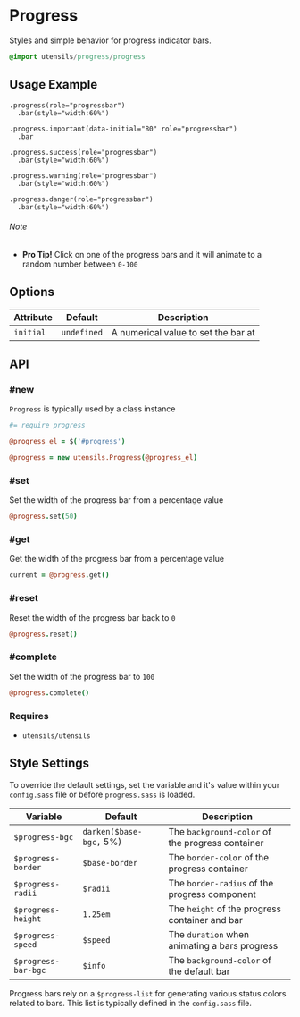 
# Progress
Styles and simple behavior for progress indicator bars.

```sass
@import utensils/progress/progress
```


## Usage Example

<!--~ markup/progress.html.haml -->
```haml
.progress(role="progressbar")
  .bar(style="width:60%")

.progress.important(data-initial="80" role="progressbar")
  .bar

.progress.success(role="progressbar")
  .bar(style="width:60%")

.progress.warning(role="progressbar")
  .bar(style="width:60%")

.progress.danger(role="progressbar")
  .bar(style="width:60%")
```
<!-- end -->


###### Note
- **Pro Tip!** Click on one of the progress bars and it will animate to
  a random number between `0-100`


## Options

Attribute        | Default     | Description
---------------- | ----------- | -------------------------------------------
`initial`        | `undefined` | A numerical value to set the bar at


## API

### #new
`Progress` is typically used by a class instance

```coffee
#= require progress

@progress_el = $('#progress')

@progress = new utensils.Progress(@progress_el)
```

### #set
Set the width of the progress bar from a percentage value

```coffee
@progress.set(50)
```

### #get
Get the width of the progress bar from a percentage value

```coffee
current = @progress.get()
```

### #reset
Reset the width of the progress bar back to `0`

```coffee
@progress.reset()
```

### #complete
Set the width of the progress bar to `100`

```coffee
@progress.complete()
```

### Requires
- `utensils/utensils`


## Style Settings
To override the default settings, set the variable and it's value
within your `config.sass` file or before `progress.sass` is loaded.

Variable            | Default                 | Description
------------------- | ----------------------- | -------------------------------------------
`$progress-bgc`     | `darken($base-bgc,` 5%) | The `background-color` of the progress container
`$progress-border`  | `$base-border`          | The `border-color` of the progress container
`$progress-radii`   | `$radii`                | The `border-radius` of the progress component
`$progress-height`  | `1.25em`                | The `height` of the progress container and bar
`$progress-speed`   | `$speed`                | The `duration` when animating a bars progress
`$progress-bar-bgc` | `$info`                 | The `background-color` of the default bar

Progress bars rely on a `$progress-list` for generating various status
colors related to bars. This list is typically defined in the
`config.sass` file.

